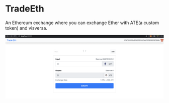 # TradeEth
An Ethereum exchange where you can exchange Ether with ATE(a custom token) and visversa.


![alt text](https://github.com/vikramabhisheksah/TradeEth/blob/master/TradeEth_exchange%20Page.png)
